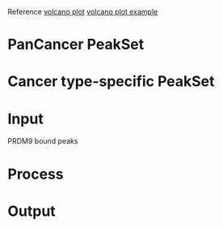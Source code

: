 Reference
[volcano plot](https://huntsmancancerinstitute.github.io/hciR/volcano.html)
[volcano plot example](https://www.biostars.org/p/268514/)

# PanCancer PeakSet
# Cancer type-specific PeakSet
# Input
PRDM9 bound peaks

# Process
# Output
<!--stackedit_data:
eyJoaXN0b3J5IjpbMTY0MzYzMzY2Miw0NzQwNzMzOTUsLTExMj
QxOTQ2MzhdfQ==
-->